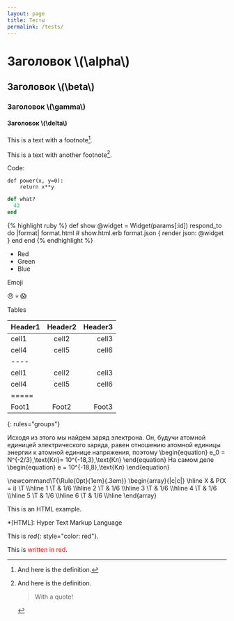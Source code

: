 ```yaml
---
layout: page
title: Тесты
permalink: /tests/
---
```

# Заголовок \\(\alpha\\)

## Заголовок \\(\beta\\)

### Заголовок \\(\gamma\\)

#### Заголовок \\(\delta\\)


This is a text with a footnote[^1].


This is a text with another footnote[^2].


Code:

    def power(x, y=0):
    	return x**y

~~~ ruby
def what?
  42
end
~~~

{% highlight ruby %}
def show
  @widget = Widget(params[:id])
  respond_to do |format|
    format.html # show.html.erb
    format.json { render json: @widget }
  end
end
{% endhighlight %}


+   Red
+   Green
+   Blue

Emoji

:angry: :skull: :scream:

Tables

| Header1 | Header2 | Header3 |
|:--------|:-------:|--------:|
| cell1   | cell2   | cell3   |
| cell4   | cell5   | cell6   |
|----
| cell1   | cell2   | cell3   |
| cell4   | cell5   | cell6   |
|=====
| Foot1   | Foot2   | Foot3
{: rules="groups"}


Исходя из этого мы найдем заряд электрона. Он, будучи атомной единицей электрического заряда, равен отношению атомной единицы энергии к атомной единице напряжения, поэтому
\begin{equation}
e_0 = N^{-2/3}\,\text{Кл}=  10^{-18,3}\,\text{Кл}
\end{equation} 
На самом деле
\begin{equation}
e =  10^{-18,8}\,\text{Кл}
\end{equation}

\newcommand\T{\Rule{0pt}{1em}{.3em}}
\begin{array}{|c|c|}
\hline X & P(X = i) \T \\\hline
  1 \T & 1/6 \\\hline
  2 \T & 1/6 \\\hline
  3 \T & 1/6 \\\hline
  4 \T & 1/6 \\\hline
  5 \T & 1/6 \\\hline
  6 \T & 1/6 \\\hline
\end{array}


This is an HTML
example.

*[HTML]: Hyper Text Markup Language


[^2]:
    And here is the definition.

    > With a quote!


This is *red*{: style="color: red"}.

This is <span style="color: red">written in
red</span>.



[^1]: And here is the definition.